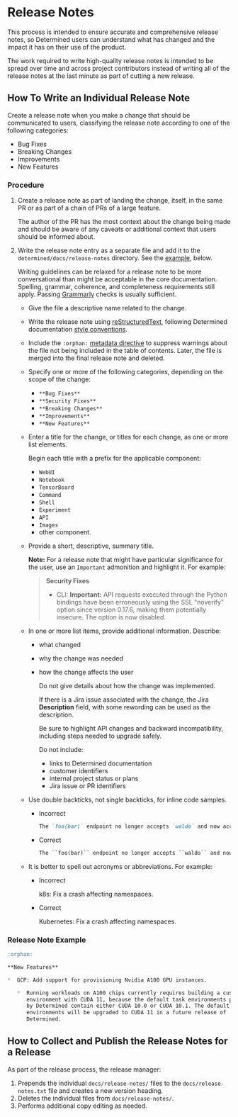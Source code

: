 # Release Notes

This process is intended to ensure accurate and comprehensive release notes,
so Determined users can understand what has changed and the impact it has on
their use of the product.

The work required to write high-quality release notes is intended to be
spread over time and across project contributors instead of writing all of
the release notes at the last minute as part of cutting a new release.

## How To Write an Individual Release Note

Create a release note when you make a change that should be communicated to users,
classifying the release note according to one of the following categories:

* Bug Fixes
* Breaking Changes
* Improvements
* New Features

### Procedure

1. Create a release note as part of landing the change, itself, in the
   same PR or as part of a chain of PRs of a large feature.

   The author of the PR has the most context about the change being made and should be
   aware of any caveats or additional context that users should be informed about.

1. Write the release note entry as a separate file and add it to the
   `determined/docs/release-notes` directory. See the [example](#release-note-example), below.

   Writing guidelines can be relaxed for a release note to be more
   conversational than might be acceptable in the core documentation. Spelling,
   grammar, coherence, and completeness requirements still apply. Passing
   [Grammarly](https://app.grammarly.com/) checks is usually sufficient.

   * Give the file a descriptive name related to the change.
   * Write the release note using [reStructuredText](https://www.sphinx-doc.org/en/master/usage/restructuredtext/index.html), following Determined documentation [style conventions](https://determinedai.atlassian.net/l/c/53h3PrPo).
   * Include the `:orphan:` [metadata directive](https://www.sphinx-doc.org/en/master/usage/restructuredtext/field-lists.html#metadata) to suppress warnings about the file not being included in the table of contents. Later, the file is merged into the final release note and deleted.
   * Specify one or more of the following categories, depending on the scope of the change:

     * `**Bug Fixes**`
     * `**Security Fixes**`
     * `**Breaking Changes**`
     * `**Improvements**`
     * `**New Features**`

   * Enter a title for the change, or titles for each change, as one or more list elements.

     Begin each title with a prefix for the applicable component:

     * `WebUI`
     * `Notebook`
     * `TensorBoard`
     * `Command`
     * `Shell`
     * `Experiment`
     * `API`
     * `Images`
     * other component.

   * Provide a short, descriptive, summary title.

     **Note:** For a release note that might have particular significance for the user, use an `Important` admonition and highlight it. For example:

     > **Security Fixes**
     >
     > *  CLI: **Important:** API requests executed through the Python bindings have been erroneously using the SSL
     >    "noverify" option since version 0.17.6, making them potentially insecure. The option is now disabled.

   * In one or more list items, provide additional information. Describe:

     * what changed
     * why the change was needed
     * how the change affects the user

       Do not give details about how the change was implemented.

       If there is a Jira issue associated with the change, the Jira **Description** field, with some rewording can be used as the description.

       Be sure to highlight API changes and backward incompatibility, including steps needed to upgrade safely.

       Do not include:

       * links to Determined documentation
       * customer identifiers
       * internal project status or plans
       * Jira issue or PR identifiers


   * Use double backticks, not single backticks, for inline code samples.

     * Incorrect

       ```markdown
       The `foo(bar)` endpoint no longer accepts `waldo` and now accepts a `garply`.
       ```

     * Correct

       ```markdown
       The ``foo(bar)`` endpoint no longer accepts ``waldo`` and now accepts ``garply``.
       ```

   * It is better to spell out acronyms or abbreviations. For example:

     * Incorrect

       k8s: Fix a crash affecting namespaces.

     * Correct

       Kubernetes: Fix a crash affecting namespaces.



### Release Note Example

```markdown
:orphan:

**New Features**

*  GCP: Add support for provisioning Nvidia A100 GPU instances.

   *  Running workloads on A100 chips currently requires building a custom task
      environment with CUDA 11, because the default task environments provided
      by Determined contain either CUDA 10.0 or CUDA 10.1. The default task
      environments will be upgraded to CUDA 11 in a future release of
      Determined.
```

## How to Collect and Publish the Release Notes for a Release

As part of the release process, the release manager:

1. Prepends the individual `docs/release-notes/` files to the `docs/release-notes.txt` file and creates a new version heading.
1. Deletes the individual files from `docs/release-notes/`.
1. Performs additional copy editing as needed.
